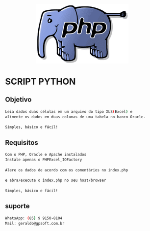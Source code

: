 <p align="center">
  <img src="./assets/images/logo.png" width="300" alt="PHP" /></a>
</p>

# SCRIPT PYTHON

## Objetivo
```bash
Leia dados duas células em um arquivo do tipo XLS(Excel) e 
alimente os dados em duas colunas de uma tabela no banco Oracle.

Simples, básico e fácil!
```

## Requisitos
```bash
Com o PHP, Oracle e Apache instalados
Instale apenas o PHPExcel_IOFactory

Alere os dados de acordo com os comentários no index.php

e abra/execute o index.php no seu host/browser

Simples, básico e fácil!
```

## suporte
```bash
WhatsApp: (85) 9 9150-8104
Mail: geraldo@gpsoft.com.br
```
